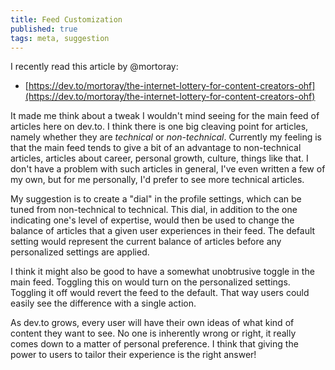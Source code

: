 ```yaml
---
title: Feed Customization
published: true
tags: meta, suggestion
---
```


I recently read this article by @mortoray:

* [https://dev.to/mortoray/the-internet-lottery-for-content-creators-ohf](https://dev.to/mortoray/the-internet-lottery-for-content-creators-ohf)

It made me think about a tweak I wouldn't mind seeing for the main feed of articles here on dev.to. I think there is one big cleaving point for articles, namely whether they are _technical_ or _non-technical_. Currently my feeling is that the main feed tends to give a bit of an advantage to non-technical articles, articles about career, personal growth, culture, things like that.  I don't have a problem with such articles in general, I've even written a few of my own, but for me personally, I'd prefer to see more technical articles.

My suggestion is to create a "dial" in the profile settings, which can be tuned from non-technical to technical. This dial, in addition to the one indicating one's level of expertise, would then be used to change the balance of articles that a given user experiences in their feed. The default setting would represent the current balance of articles before any personalized settings are applied.

I think it might also be good to have a somewhat unobtrusive toggle in the main feed. Toggling this on would turn on the personalized settings. Toggling it off would revert the feed to the default. That way users could easily see the difference with a single action.

As dev.to grows, every user will have their own ideas of what kind of content they want to see. No one is inherently wrong or right, it really comes down to a matter of personal preference. I think that giving the power to users to tailor their experience is the right answer!
